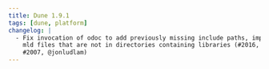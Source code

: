 ```yaml
---
title: Dune 1.9.1
tags: [dune, platform]
changelog: |
  - Fix invocation of odoc to add previously missing include paths, impacting
    mld files that are not in directories containing libraries (#2016, fixes
    #2007, @jonludlam)
---
```

